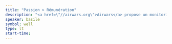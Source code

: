 ```yaml
---
title: "Passion > Rémunération"
description: "<a href=\"//airwars.org\">Airwars</a> propose un monitoring des frappes de la Coalition en Irak et Syrie et des enquêtes sur les cas de victimes civiles potentielles. Être bénévole permet de donner plus de sens et de fierté à sa vie."
speaker: basile
symbol: well
type: lt
start-time:
---
```

